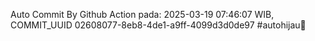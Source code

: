 Auto Commit By Github Action pada: 2025-03-19 07:46:07 WIB, COMMIT_UUID 02608077-8eb8-4de1-a9ff-4099d3d0de97 #autohijau🗿
